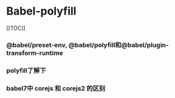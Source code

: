 # Babel-polyfill

[[TOC]]

### @babel/preset-env, @babel/polyfill和@babel/plugin-transform-runtime

### polyfill了解下

### babel7中 corejs 和 corejs2 的区别
